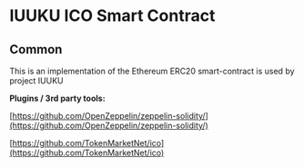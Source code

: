 # IUUKU ICO Smart Contract

## Common

This is an implementation of the Ethereum ERC20 smart-contract is used by project IUUKU

<b>Plugins / 3rd party tools:</b>

[https://github.com/OpenZeppelin/zeppelin-solidity/](https://github.com/OpenZeppelin/zeppelin-solidity/)

[https://github.com/TokenMarketNet/ico](https://github.com/TokenMarketNet/ico)